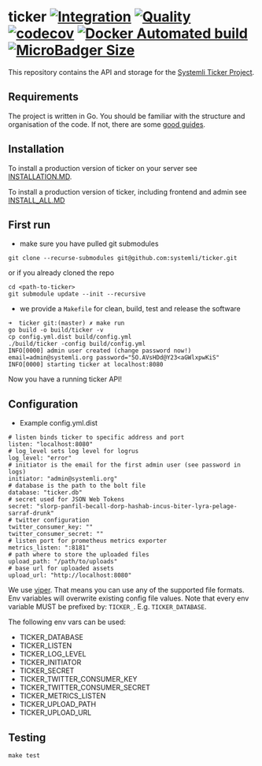 # ticker [![Integration](https://github.com/systemli/ticker/workflows/Integration/badge.svg)](https://github.com/systemli/ticker/actions) [![Quality](https://github.com/systemli/ticker/workflows/Quality/badge.svg)](https://github.com/systemli/ticker/actions) [![codecov](https://codecov.io/gh/systemli/ticker/branch/master/graph/badge.svg)](https://codecov.io/gh/systemli/ticker) [![Docker Automated build](https://img.shields.io/docker/automated/systemli/ticker.svg)](https://hub.docker.com/r/systemli/ticker/) [![MicroBadger Size](https://img.shields.io/microbadger/image-size/systemli/ticker.svg)](https://hub.docker.com/r/systemli/ticker/)

This repository contains the API and storage for the [Systemli Ticker Project](https://www.systemli.org/en/service/ticker.html).

## Requirements

The project is written in Go. You should be familiar with the structure and organisation of the code. If not, there are some [good guides](https://golang.org/doc/code.html).

## Installation

To install a production version of ticker on your server see [INSTALLATION.MD](docs/INSTALLATION.MD).

To install a production version of ticker, including frontend and admin see [INSTALL_ALL.MD](docs/INSTALL_ALL.MD)

## First run 
  * make sure you have pulled git submodules
```
git clone --recurse-submodules git@github.com:systemli/ticker.git
```
  or if you already cloned the repo
```
cd <path-to-ticker>
git submodule update --init --recursive
```
  * we provide a `Makefile` for clean, build, test and release the software

```
➜  ticker git:(master) ✗ make run
go build -o build/ticker -v
cp config.yml.dist build/config.yml
./build/ticker -config build/config.yml
INFO[0000] admin user created (change password now!)     email=admin@systemli.org password="5O.AVsHDd@Y23<aGWlxpwKiS"
INFO[0000] starting ticker at localhost:8080
```

Now you have a running ticker API!

## Configuration

  * Example config.yml.dist

```
# listen binds ticker to specific address and port
listen: "localhost:8080"
# log_level sets log level for logrus
log_level: "error"
# initiator is the email for the first admin user (see password in logs)
initiator: "admin@systemli.org"
# database is the path to the bolt file
database: "ticker.db"
# secret used for JSON Web Tokens
secret: "slorp-panfil-becall-dorp-hashab-incus-biter-lyra-pelage-sarraf-drunk"
# twitter configuration
twitter_consumer_key: ""
twitter_consumer_secret: ""
# listen port for prometheus metrics exporter
metrics_listen: ":8181"
# path where to store the uploaded files
upload_path: "/path/to/uploads"
# base url for uploaded assets
upload_url: "http://localhost:8080"
```

We use [viper](https://github.com/spf13/viper). That means you can use any of the supported
file formats. Env variables will overwrite existing config file values.
Note that every env variable MUST be prefixed by: `TICKER_`. E.g. `TICKER_DATABASE`.

The following env vars can be used: 
* TICKER_DATABASE
* TICKER_LISTEN
* TICKER_LOG_LEVEL
* TICKER_INITIATOR
* TICKER_SECRET
* TICKER_TWITTER_CONSUMER_KEY
* TICKER_TWITTER_CONSUMER_SECRET
* TICKER_METRICS_LISTEN
* TICKER_UPLOAD_PATH
* TICKER_UPLOAD_URL

## Testing

```
make test
```
